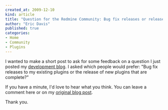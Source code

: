 ```yaml
---
created_at: 2009-12-10
kind: article
title: "Question for the Redmine Community: Bug fix releases or release new plugins?"
author: "Eric Davis"
published: true
categories:
- Home
- Community
- Plugins
---
```


I wanted to make a short post to ask for some feedback on a question I just posted my [development blog][blog]. I asked which people would prefer: "Bug fix releases to my existing plugins or the release of new plugins that are complete?"

If you have a minute, I'd love to hear what you think.  You can leave a comment here or on my [original blog post][blog].

Thank you.

[blog]: http://theadmin.org/articles/2009/12/10/question-bug-fix-releases-or-new-releases/
